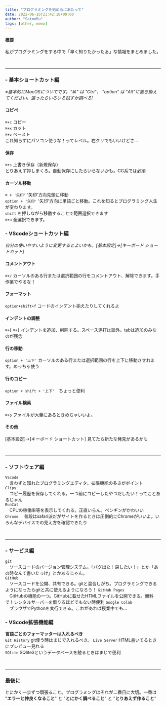 ```yaml
---
title: "プログラミングを始めるにあたって"
date: 2022-06-16T21:42:18+09:00
author: "SatooRu"
tags: [other, memo]
---
```


#### 概要
私がプログラミングをする中で「早く知りたかったぁ」な情報をまとめました。

<!--more-->

<br>
<hr>

### - 基本ショートカット編
*<p class="small">※基本的にMacOSについてです。"⌘" は "Ctrl"、 "option" は "Alt"に置き換えてください。違ったらいろいろ試すか調べろ!</p>*  

#### コピペ
`⌘+c` コピー  
`⌘+x` カット  
`⌘+v` ペースト  
これ知らずにパソコン使うな！ってレベル。右クリでもいいけどさ...

#### 保存
`⌘+s` 上書き保存（新規保存）  
とりあえず押しまくろ。自動保存にしたらいらないかも。CG系では必須

#### カーソル移動
`⌘ + '矢印'` '矢印'方向先頭に移動  
`option + '矢印'` '矢印'方向に単語ごと移動。これを知るとプログラミング人生が変わります。  
`shift` を押しながら移動することで範囲選択できます  
`⌘+a` 全選択できます。


### - VScodeショートカット編
*<p class="small">自分の使いやすいように変更するとよいかも。[基本設定]→[キーボード ショートカット]</p>* 

#### コメントアウト
`⌘+/` カーソルのある行または選択範囲の行をコメントアウト、解除できます。手作業でやるな！

#### フォーマット
`option+shift+f` コードのインデント揃えたりしてくれるよ

#### インデントの調整
`⌘+[` `⌘+]` インデントを追加、削除する。スペース連打は論外。tabは追加のみなのが残念

#### 行の移動
`option + '上下'` カーソルのある行または選択範囲の行を上下に移動させれます。めっちゃ使う

#### 行のコピー
`option + shift + '上下'`　ちょっと便利

#### ファイル検索
`⌘+p` ファイルが大量にあるときめちゃいいよ。

#### その他
[基本設定]→[キーボード ショートカット] 見てたら新たな発見があるかも

<br>
<hr>

### - ソフトウェア編
`VScode`  
　言わずと知れたプログラミングエディタ。拡張機能の多さがポイント  
`Clipy`  
　コピー履歴を保存してくれる。一つ前にコピーしたやつだしたい！ってことあるじゃん  
`RunCat`  
　CPUの稼働率等を表示してくれる。正直いらん。ペンギンがかわいい  
`Chrome`
　普段はsafari派だがサイトを作るときは圧倒的にChromeがいいよ。いろんなデバイスでの見え方を確認できたり

<br>
<hr>

### - サービス編
`git`  
　ソースコードのバージョン管理システム。「バグ出た！戻したい！」とか「あの時なんて書いたっけ」とかあるじゃん。  
`GitHub`  
　ソースコードを公開、共有できる。gitと混合しがち。プログラミングできるようになったらgitと共に使えるようになろう！
`GitHub Pages`  
　GitHubの機能の一つ。GitHubに載せたHTMLファイルを公開できる。無料で！レンタルサーバーを借りるほどでもない時便利
`Google Colab`  
　ブラウザでPythonを実行できる。これがあれば授業中でも...  


### - VScode拡張機能編
**言語ごとのフォーマッターは入れるべき**  
`Git History` git使う時はまじで入れるべき。
`Live Server` HTML書いてるときにプレビュー見れる  
`SQlite` SQlite3というデータベースを触るときはまじで便利  

<br>
<hr>

### 最後に
とにかく一歩ずつ頑張ること。プログラミングはそれが二番目に大切。一番は "**エラーと仲良くなること**" と "**とにかく調べること**" と "**とりあえず作ること**"  

<br>